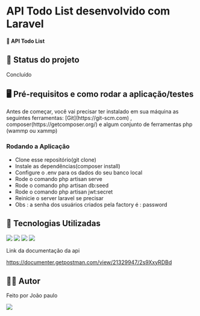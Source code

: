 <h1>API Todo List desenvolvido com Laravel</h1>
<h4>🚀 API Todo List </h4>

<h2>🚧 Status do projeto</h2>
<p>Concluído</p>

<h2>🖥️ Pré-requisitos e como rodar a aplicação/testes</h2>
<p>Antes de começar, você vai precisar ter instalado em sua máquina as seguintes ferramentas:
[Git](https://git-scm.com) , composer(https://getcomposer.org/) e algum conjunto de ferramentas php (wammp ou xammp) </p>
<h3>Rodando a Aplicação</h3>
<ul>
	<li>Clone esse repositório(git clone)</li>
 	<li>Instale as dependências(composer install)</li>
	<li>Configure o .env para  os dados do seu banco local</li>
	<li>Rode o comando php artisan serve</li>
	<li>Rode o comando php artisan db:seed</li>
	<li>Rode o comando php artisan jwt:secret</li>
	<li>Reinicie o server laravel se precisar</li>
	<li>Obs : a senha dos usuários criados pela factory é : password</li>
</ul>

<h2>🤖 Tecnologias Utilizadas</h2>
<div style="display: inline_block">
  <img src="https://img.shields.io/badge/JavaScript-F7DF1E?style=for-the-badge&logo=javascript&logoColor=black">
  <img src="https://img.shields.io/badge/TypeScript-007ACC?style=for-the-badge&logo=typescript&logoColor=white">
 <img src="https://img.shields.io/badge/React_Native-20232A?style=for-the-badge&logo=react&logoColor=61DAFB">
 <img src="https://img.shields.io/badge/styled--components-DB7093?style=for-the-badge&logo=styled-components&logoColor=white">

</div>

<p>Link da documentação da api</p>

<a href="https://documenter.getpostman.com/view/21329947/2s9XxyRDBd">
	 https://documenter.getpostman.com/view/21329947/2s9XxyRDBd
</a>

<h2>🧑🏻‍ Autor</h2>
<p>Feito por João paulo</p>
<a href="mailto:joaopauloneto3687@gmail.com">
	<img src="https://img.shields.io/badge/-joaopauloneto3687@gmail.com-c14438?style=flat-square&logo=Gmail&logoColor=white&link=mailto:joaopauloneto3687@gmail.com">
</a>
